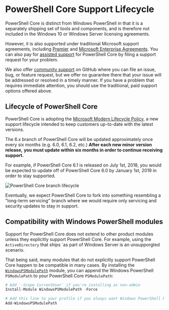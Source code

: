 # PowerShell Core Support Lifecycle

PowerShell Core is distinct from Windows PowerShell in that it is a separately shipping set of tools and components, and is therefore not included in the Windows 10 or Windows Server licensing agreements.

However, it is also supported under traditional Microsoft support agreements, including [Premier][Premier support] and [Microsoft Enterprise Agreements][Enterprise agreement].
You can also pay for [assisted support][] for PowerShell Core by filing a support request for your problem.

We also offer [community support][] on GitHub where you can file an issue, bug, or feature request,
but we offer no guarantee there that your issue will be addressed or resolved in a timely manner.
If you have a problem that requires immediate attention,
you should use the traditional, paid support options offered above.

[Premier support]: https://www.microsoft.com/en-us/microsoftservices/support.aspx
[Enterprise agreement]: https://www.microsoft.com/en-us/licensing/licensing-programs/enterprise.aspx
[Community support]: https://github.com/powershell/powershell/issues
[assisted support]: https://support.microsoft.com/en-us/assistedsupportproducts

## Lifecycle of PowerShell Core

PowerShell Core is adopting the [Microsoft Modern Lifecycle Policy][], a new support lifecycle intended to keep customers up-to-date with the latest versions.

The 6.x branch of PowerShell Core will be updated approximately once every six months (e.g. 6.0, 6.1, 6.2, etc.)
**After each new minor version release,**
**you must update within six months in order to continue receiving support.**

For example, if PowerShell Core 6.1 is released on July 1st, 2018,
you would be expected to update off of PowerShell Core 6.0 by January 1st, 2019 in order to stay supported.

![PowerShell Core branch lifecycle][]

Eventually, we expect PowerShell Core to fork into something resembling a "long-term servicing" branch where we would require only servicing and security updates to stay in support.

[Microsoft Modern Lifecycle Policy]: https://support.microsoft.com/en-us/help/447912/announcing-microsoft-modern-lifecycle-policy
[PowerShell Core branch lifecycle]: TODO

## Compatibility with Windows PowerShell modules

Support for PowerShell Core does not extend to other product modules unless they explicitly support PowerShell Core.
For example, using the `ActiveDirectory` that ships `as part of Windows Server is an unsupporgted scenario.

That being said, many modules that do not explicitly support PowerShell Core happen to be compatible in many cases.
By installing the [`WindowsPSModulePath`][] module,
you can append the Windows PowerShell `PSModulePath` to your PowerShell Core `PSModulePath`:

```powershell
# Add `-Scope CurrentUser` if you're installing as non-admin 
Install-Module WindowsPSModulePath -Force

# Add this line to your profile if you always want Windows PowerShell PSModulePath
Add-WindowsPSModulePath
```

[`WindowsPSModulePath`]: https://www.powershellgallery.com/packages/WindowsPSModulePath/
